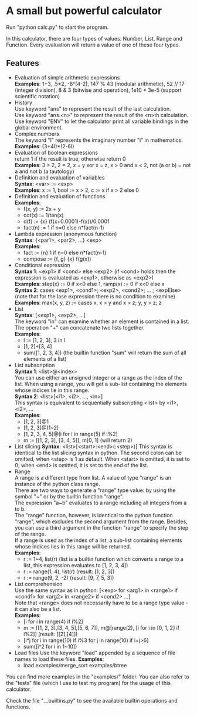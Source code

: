 # A small but powerful calculator

Run "python calc.py" to start the program.

In this calculator, there are four types of values: Number, List, Range and Function.
Every evaluation will return a value of one of these four types.  

## Features

- Evaluation of simple arithmetic expressions  
    **Examples**: 1+3, .5*2, -8^(4-2), 147 % 43 (modular arithmetic), 52 // 17 (integer division), 8 & 3 (bitwise and operation), 1e10 \* 3e-5 (support scientific notation)
- History  
    Use keyword "ans" to represent the result of the last calculation.  
    Use keyword "ans.\<n>" to represent the result of the \<n>th calculation.  
    Use keyword "ENV" to let the calculator print all variable bindings in the global environment.
- Complex numbers  
    The keyword "I" represents the imaginary number "i" in mathematics.  
    **Examples**: (3+4I)*(2-6I)
- Evaluation of boolean expressions  
    return 1 if the result is true, otherwise return 0  
    **Examples**: 3 > 2, 2 = 2, x = y xor x = z, x > 0 and x < 2, not (a or b) = not a and not b (a tautology)
- Definition and evaluation of variables  
    **Syntax**: \<var> := \<exp>  
    **Examples**: x := 1, bool := x > 2, c := x if x > 2 else 0
- Definition and evaluation of functions  
    **Examples**:  
  - f(x, y) := 2x + y  
  - cot(x) := 1/tan(x)  
  - d(f) := {x} (f(x+0.0001)-f(x))/0.0001
  - fact(n) := 1 if n=0 else n*fact(n-1)
- Lambda expression (anonymous function)  
    **Syntax**: {\<par1>, \<par2>, ...} \<exp>  
    **Examples**:
  - fact := {n} 1 if n=0 else n*fact(n-1)
  - compose := {f, g} {x} f(g(x))
- Conditional expression  
    **Syntax 1**: \<exp1> if \<cond> else \<exp2> (if \<cond> holds then the expression is evaluated as \<exp1>, otherwise as \<exp2>)  
    **Examples**: step(x) := 0 if x<0 else 1, ramp(x) := 0 if x<0 else x  
    **Syntax 2**: cases \<exp1>, \<cond1>; \<exp2>, \<cond2>; ... ; \<expElse> (note that for the lase expression there is no condition to examine)  
    **Examples**: max(x, y, z) := cases x, x > y and x > z; y, y > z; z
- List  
    **Syntax**: [\<exp1>, \<exp2>, ...]  
    The keyword "in" can examine whether an element is contained in a list.  
    The operation "+" can concatenate two lists together.  
    **Examples**:
  - l := [1, 2, 3], 3 in l
  - [1, 2]+[3, 4]
  - sum([1, 2, 3, 4]) (the builtin function "sum" will return the sum of all elements of a list)  
- List subscription  
    **Syntax 1**: \<list>@\<index>  
    You can use either an unsigned integer or a range as the index of the list. When using a range, you will get a sub-list containing the elements whose indices lie in this range.  
    **Syntax 2**: \<list>[\<i1>, \<i2>, ..., \<in>]  
    This syntax is equivalent to sequentially subscripting \<list> by \<i1>, \<i2>, ...  
    **Examples**:  
  - [1, 2, 3]@1
  - [1, 2, 3]@(1~2)
  - [1, 2, 3, 4, 5]@[i for i in range(5) if i%2]
  - m := [[1, 2, 3], [3, 4, 5]], m[0, 1] (will return 2)
- List slicing
    **Syntax**: \<list>[\<start>:\<end>(:\<step>)]
    This syntax is identical to the list slicing syntax in python.
    The second colon can be omitted, when \<step> is 1 as default.
    When \<start> is omitted, it is set to 0; when \<end> is omitted, it is set to the end of the list.
- Range  
    A range is a different type from list. A value of type "range" is an instance of the python class range.  
    There are two ways to generate a "range" type value: by using the symbol "\~" or by the builtin function "range".  
    The expression "a\~b" evaluates to a range including all integers from a to b.  
    The "range" function, however, is identical to the python function "range", which excludes the second argument from the range. Besides, you can use a third argument in the function "range" to specify the step of the range.  
    If a range is used as the index of a list, a sub-list containing elements whose indices lies in this range will be returned.  
    **Examples**:
  - r := 1~4, list(r) (list is a builtin function which converts a range to a list, this expression evaluates to [1, 2, 3, 4])
  - r := range(1, 4), list(r) (result: [1, 2, 3])
  - r := range(9, 2, -2) (result: [9, 7, 5, 3])
- List comprehension  
    Use the same syntax as in python: [\<exp> for \<arg1> in \<range1> if \<cond1> for \<arg2> in \<range2> if \<cond2> ...]  
    Note that \<range> does not necessarily have to be a range type value - it can also be a list.  
    **Examples**:
  - [i for i in range(4) if i%2]
  - m := [[1, 2, 3],[3, 4, 5],[5, 6, 7]], m@[range(2), [i for i in [0, 1, 2] if i%2]] (result: [[2],[4]])
  - [i\*j for i in range(10) if i%3 for j in range(10) if i+j>6]
  - sum([i^2 for i in 1~10])
- Load files
    Use the keyword "load" appended by a sequence of file names to load these files.
    **Examples**:
  - load examples/merge_sort examples/btree

You can find more examples in the "examples/" folder. You can also refer to the "tests" file (which I use to test my program) for the usage of this calculator.

Check the file "__builtins.py" to see the available builtin operations and functions.
